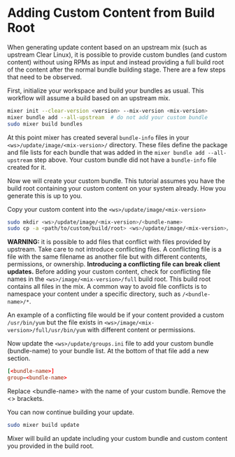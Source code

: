 # Adding Custom Content from Build Root

When generating update content based on an upstream mix (such as upstream Clear
Linux), it is possible to provide custom bundles (and custom content) without
using RPMs as input and instead providing a full build root of the content after
the normal bundle building stage. There are a few steps that need to be
observed.

First, initialize your workspace and build your bundles as usual. This workflow
will assume a build based on an upstream mix.

```bash
mixer init --clear-version <version> --mix-version <mix-version>
mixer bundle add --all-upstream  # do not add your custom bundle
sudo mixer build bundles
```

At this point mixer has created several `bundle-info` files in your
`<ws>/update/image/<mix-version>/` directory. These files define the package and
file lists for each bundle that was added in the `mixer bundle add
--all-upstream` step above. Your custom bundle did not have a `bundle-info` file
created for it.

Now we will create your custom bundle. This tutorial assumes you have the build
root containing your custom content on your system already. How you generate
this is up to you.

Copy your custom content into the `<ws>/update/image/<mix-version>`

```bash
sudo mkdir <ws>/update/image/<mix-version>/<bundle-name>
sudo cp -a <path/to/custom/build/root> <ws>/update/image/<mix-version>/<bundle-name>
```

**WARNING:** it is possible to add files that conflict with files provided by
upstream. Take care to not introduce conflicting files. A conflicting file is a
file with the same filename as another file but with different contents,
permissions, or ownership. **Introducing a conflicting file can break client
updates.** Before adding your custom content, check for conflicting file names
in the `<ws>/image/<mix-version>/full` build root. This build root contains all
files in the mix. A common way to avoid file conflicts is to namespace your
content under a specific directory, such as `/<bundle-name>/*`.

An example of a conflicting file would be if your content provided a custom
`/usr/bin/yum` but the file exists in
`<ws>/image/<mix-version>/full/usr/bin/yum` with different content or
permissions.

Now update the `<ws>/update/groups.ini` file to add your custom bundle
(bundle-name) to your bundle list. At the bottom of that file add a new section.

```toml
[<bundle-name>]
group=<bundle-name>
```

Replace \<bundle-name\> with the name of your custom bundle. Remove the \<\>
brackets.

You can now continue building your update.

```bash
sudo mixer build update
```

Mixer will build an update including your custom bundle and custom content you
provided in the build root.
